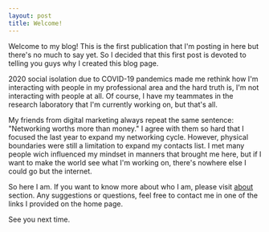 ```yaml
---
layout: post
title: Welcome!
---
```


Welcome to my blog! This is the first publication that I'm posting in here but there's no much to say yet. So I decided that this first post is devoted to telling you guys why I created this blog page.

2020 social isolation due to COVID-19 pandemics made me rethink how I'm interacting with people in my professional area and the hard truth is, I'm not interacting with people at all. Of course, I have my teammates in the research laboratory that I'm currently working on, but that's all.

My friends from digital marketing always repeat the same sentence: "Networking worths more than money." I agree with them so hard that I focused the last year to expand my networking cycle. However, physical boundaries were still a limitation to expand my contacts list. I met many people wich influenced my mindset in manners that brought me here, but if I want to make the world see what I'm working on, there's nowhere else I could go but the internet.

So here I am. If you want to know more about who I am, please visit [about](gosiqueira.github.io/about/) section. Any suggestions or questions, feel free to contact me in one of the links I provided on the home page.

See you next time.